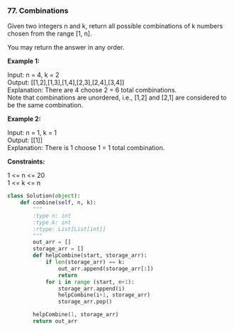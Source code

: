 ### 77. Combinations

Given two integers n and k, return all possible combinations of k numbers chosen from the range [1, n].

You may return the answer in any order.

**Example 1:**

Input: n = 4, k = 2  
Output: [[1,2],[1,3],[1,4],[2,3],[2,4],[3,4]]  
Explanation: There are 4 choose 2 = 6 total combinations.  
Note that combinations are unordered, i.e., [1,2] and [2,1] are considered to be the same combination.  

**Example 2:**

Input: n = 1, k = 1  
Output: [[1]]  
Explanation: There is 1 choose 1 = 1 total combination.
 

**Constraints:**

1 <= n <= 20  
1 <= k <= n  

```python
class Solution(object):
    def combine(self, n, k):
        """
        :type n: int
        :type k: int
        :rtype: List[List[int]]
        """
        out_arr = []
        storage_arr = []
        def helpCombine(start, storage_arr):
            if len(storage_arr) == k:
                out_arr.append(storage_arr[:])
                return
            for i in range (start, n+1):
                storage_arr.append(i)
                helpCombine(i+1, storage_arr)
                storage_arr.pop()

        helpCombine(1, storage_arr)
        return out_arr

```